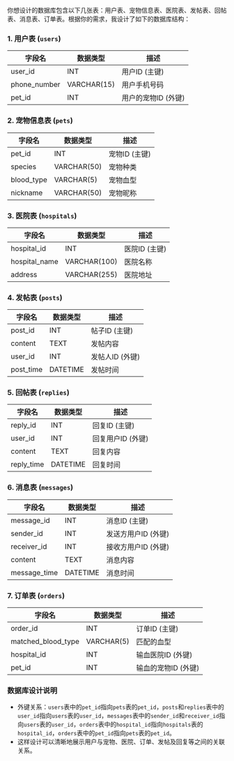 你想设计的数据库包含以下几张表：用户表、宠物信息表、医院表、发帖表、回帖表、消息表、订单表。根据你的需求，我设计了如下的数据库结构：

### 1. 用户表 (`users`)
| 字段名          | 数据类型     | 描述             |
| -------------- | ------------ | ---------------- |
| user_id        | INT          | 用户ID (主键)    |
| phone_number   | VARCHAR(15)  | 用户手机号码     |
| pet_id         | INT          | 用户的宠物ID (外键) |

### 2. 宠物信息表 (`pets`)
| 字段名          | 数据类型     | 描述             |
| -------------- | ------------ | ---------------- |
| pet_id         | INT          | 宠物ID (主键)    |
| species        | VARCHAR(50)  | 宠物种类         |
| blood_type     | VARCHAR(5)   | 宠物血型         |
| nickname       | VARCHAR(50)  | 宠物昵称         |

### 3. 医院表 (`hospitals`)
| 字段名          | 数据类型     | 描述             |
| -------------- | ------------ | ---------------- |
| hospital_id    | INT          | 医院ID (主键)    |
| hospital_name  | VARCHAR(100) | 医院名称         |
| address        | VARCHAR(255) | 医院地址         |

### 4. 发帖表 (`posts`)
| 字段名          | 数据类型     | 描述             |
| -------------- | ------------ | ---------------- |
| post_id        | INT          | 帖子ID (主键)    |
| content        | TEXT         | 发帖内容         |
| user_id        | INT          | 发帖人ID (外键)  |
| post_time      | DATETIME     | 发帖时间         |

### 5. 回帖表 (`replies`)
| 字段名          | 数据类型     | 描述             |
| -------------- | ------------ | ---------------- |
| reply_id       | INT          | 回复ID (主键)    |
| user_id        | INT          | 回复用户ID (外键)|
| content        | TEXT         | 回复内容         |
| reply_time     | DATETIME     | 回复时间         |

### 6. 消息表 (`messages`)
| 字段名          | 数据类型     | 描述             |
| -------------- | ------------ | ---------------- |
| message_id     | INT          | 消息ID (主键)    |
| sender_id      | INT          | 发送方用户ID (外键) |
| receiver_id    | INT          | 接收方用户ID (外键) |
| content        | TEXT         | 消息内容         |
| message_time   | DATETIME     | 消息时间         |

### 7. 订单表 (`orders`)
| 字段名          | 数据类型     | 描述             |
| -------------- | ------------ | ---------------- |
| order_id       | INT          | 订单ID (主键)    |
| matched_blood_type | VARCHAR(5) | 匹配的血型       |
| hospital_id    | INT          | 输血医院ID (外键)|
| pet_id         | INT          | 输血的宠物ID (外键) |

### 数据库设计说明
- 外键关系：`users`表中的`pet_id`指向`pets`表的`pet_id`，`posts`和`replies`表中的`user_id`指向`users`表的`user_id`，`messages`表中的`sender_id`和`receiver_id`指向`users`表的`user_id`，`orders`表中的`hospital_id`指向`hospitals`表的`hospital_id`，`orders`表中的`pet_id`指向`pets`表的`pet_id`。
- 这样设计可以清晰地展示用户与宠物、医院、订单、发帖及回复等之间的关联关系。
